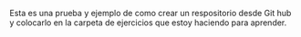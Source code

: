 Esta es una prueba y ejemplo de como crear un respositorio desde Git hub y colocarlo en la carpeta de ejercicios que estoy haciendo para aprender.